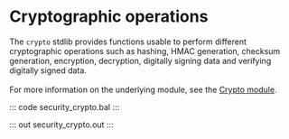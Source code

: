 # Cryptographic operations

The `crypto` stdlib provides functions usable to perform different cryptographic operations such as
hashing, HMAC generation, checksum generation, encryption, decryption, digitally signing data and 
verifying digitally signed data.<br/><br/>
For more information on the underlying module, 
see the [Crypto module](https://docs.central.ballerina.io/ballerina/crypto/latest/).

::: code security_crypto.bal :::

::: out security_crypto.out :::